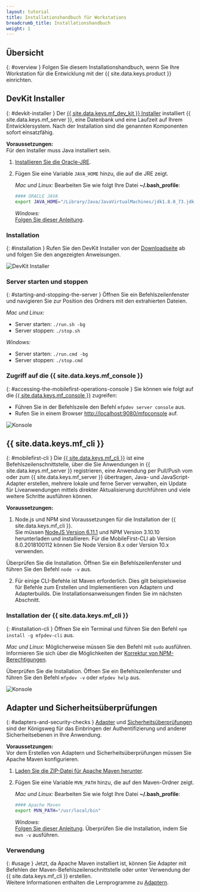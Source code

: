 ```yaml
---
layout: tutorial
title: Installationshandbuch für Workstations
breadcrumb_title: Installationshandbuch
weight: 1
---
```

<!-- NLS_CHARSET=UTF-8 -->
## Übersicht
{: #overview }
Folgen Sie diesem Installationshandbuch, wenn Sie Ihre Workstation für die Entwicklung mit der {{ site.data.keys.product }} einrichten.

## DevKit Installer
{: #devkit-installer }
Der [{{ site.data.keys.mf_dev_kit }} Installer]({{site.baseurl}}/tutorials/en/foundation/8.0/installation-configuration/development/mobilefirst)
installiert {{ site.data.keys.mf_server }}, eine Datenbank und eine Laufzeit auf Ihrem Entwicklersystem. Nach der Installation sind die genannten Komponenten sofort einsatzfähig.   

**Voraussetzungen:**  
Für den Installer muss Java installiert sein. 

1. [Installieren Sie die Oracle-JRE](http://www.oracle.com/technetwork/java/javase/downloads/jre8-downloads-2133155.html).

2. Fügen Sie eine Variable `JAVA_HOME` hinzu, die auf die JRE zeigt. 

    *Mac und Linux:* Bearbeiten Sie wie folgt Ihre Datei **~/.bash_profile**:

    ```bash
    #### ORACLE JAVA
    export JAVA_HOME="/Library/Java/JavaVirtualMachines/jdk1.8.0_73.jdk/Contents/Home"
    ```

    *Windows:*  
    [Folgen Sie dieser Anleitung](https://confluence.atlassian.com/doc/setting-the-java_home-variable-in-windows-8895.html).

### Installation
{: #installation }
Rufen Sie den DevKit Installer von der [Downloadseite]({{site.baseurl}}/downloads/) ab und folgen Sie den angezeigten Anweisungen. 

![DevKit Installer](devkit-installer.png)

### Server starten und stoppen
{: #starting-and-stopping-the-server }
Öffnen Sie ein Befehlszeilenfenster und navigieren Sie zur Position des Ordners mit den extrahierten Dateien. 

*Mac und Linux:*  

* Server starten: `./run.sh -bg`
* Server stoppen: `./stop.sh`

*Windows:*  

* Server starten: `./run.cmd -bg`
* Server stoppen: `./stop.cmd`

### Zugriff auf die {{ site.data.keys.mf_console }}
{: #accessing-the-mobilefirst-operations-console }
Sie können
wie folgt auf die [{{ site.data.keys.mf_console }}]({{site.baseurl}}/tutorials/en/foundation/8.0/product-overview/components/console/) zugreifen: 

* Führen Sie in der Befehlszeile den Befehl `mfpdev server console` aus. 
* Rufen Sie in einem Browser [http://localhost:9080/mfpconsole](http://localhost:9080/mfpconsole) auf. 

![Konsole]({{site.baseurl}}/tutorials/en/foundation/8.0/product-overview/components/console/dashboard.png)

## {{ site.data.keys.mf_cli }}
{: #mobilefirst-cli }
Die
[{{ site.data.keys.mf_cli }}]({{site.baseurl}}/tutorials/en/foundation/8.0/application-development/using-mobilefirst-cli-to-manage-mobilefirst-artifacts) ist eine Befehlszeilenschnittstelle, über die Sie
Anwendungen in {{ site.data.keys.mf_server }} registrieren, eine Anwendung per Pull/Push vom oder zum {{ site.data.keys.mf_server }} übertragen,
Java- und JavaScript-Adapter erstellen, mehrere lokale und ferne Server verwalten,
ein Update für Liveanwendungen mittels direkter Aktualisierung durchführen und viele weitere Schritte ausführen können. 

**Voraussetzungen:**  
1. Node.js und NPM sind Voraussetzungen für die Installation der {{ site.data.keys.mf_cli }}.  
 Sie müssen [NodeJS Version 6.11.1](https://nodejs.org/download/release/v6.11.1/) und NPM Version 3.10.10 herunterladen und installieren. Für die MobileFirst-CLI ab Version 8.0.2018100112 können Sie Node Version 8.x oder Version 10.x verwenden. 

 Überprüfen Sie die Installation. Öffnen Sie ein Befehlszeilenfenster und führen Sie den Befehl `node -v` aus.

2. Für einige CLI-Befehle ist Maven erforderlich. Dies gilt beispielsweise für Befehle zum Erstellen und Implementieren von Adaptern und Adapterbuilds. Die Installationsanweisungen finden Sie im nächsten Abschnitt. 

### Installation der {{ site.data.keys.mf_cli }}
{: #installation-cli }
Öffnen Sie ein Terminal und führen Sie den Befehl `npm install -g mfpdev-cli` aus.  

*Mac und Linux:* Möglicherweise müssen Sie den Befehl mit `sudo` ausführen.  
Informieren Sie sich über die Möglichkeiten der [Korrektur von NPM-Berechtigungen](https://docs.npmjs.com/getting-started/fixing-npm-permissions).

Überprüfen Sie die Installation. Öffnen Sie ein Befehlszeilenfenster und führen Sie den Befehl `mfpdev -v` oder `mfpdev help` aus.

![Konsole](mfpdev-cli.png)

## Adapter und Sicherheitsüberprüfungen
{: #adapters-and-security-checks }
[Adapter]({{site.baseurl}}/tutorials/en/foundation/8.0/adapters)
und [Sicherheitsüberprüfungen]({{site.baseurl}}/tutorials/en/foundation/8.0/authentication-and-security)
sind der Königsweg für das Einbringen der Authentifizierung und anderer Sicherheitsebenen in Ihre Anwendung. 

**Voraussetzungen:**  
Vor dem Erstellen von Adaptern und Sicherheitsüberprüfungen müssen Sie Apache Maven konfigurieren.   

1. [Laden Sie die ZIP-Datei für Apache Maven herunter](https://maven.apache.org/download.cgi). 
2. Fügen Sie eine Variable `MVN_PATH` hinzu, die auf den Maven-Ordner zeigt. 

    *Mac und Linux:* Bearbeiten Sie wie folgt Ihre Datei **~/.bash_profile**:

    ```bash
    #### Apache Maven
    export MVN_PATH="/usr/local/bin"
    ```

    *Windows:*  
    [Folgen Sie dieser Anleitung](http://crunchify.com/how-to-setupinstall-maven-classpath-variable-on-windows-7/). Überprüfen Sie die Installation, indem Sie `mvn -v` ausführen.



### Verwendung
{: #usage }
Jetzt, da Apache Maven installiert ist, können Sie Adapter mit Befehlen der Maven-Befehlszeilenschnittstelle
oder unter Verwendung der {{ site.data.keys.mf_cli }} erstellen.  
Weitere Informationen enthalten die Lernprogramme zu [Adaptern]({{site.baseurl}}/tutorials/en/foundation/8.0/adapters).
